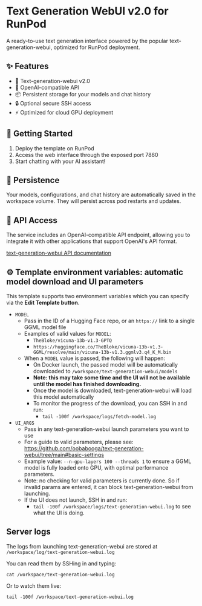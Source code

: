 # Text Generation WebUI v2.0 for RunPod

A ready-to-use text generation interface powered by the popular text-generation-webui, optimized for RunPod deployment.

## ✨ Features

- 💬 Text-generation-webui v2.0
- 🔗 OpenAI-compatible API
- 📦 Persistent storage for your models and chat history
- 🔒 Optional secure SSH access
- ⚡ Optimized for cloud GPU deployment

## 🚀 Getting Started

1. Deploy the template on RunPod
2. Access the web interface through the exposed port 7860
3. Start chatting with your AI assistant!

## 💾 Persistence

Your models, configurations, and chat history are automatically saved in the workspace volume. They will persist across pod restarts and updates.

## 🔗 API Access

The service includes an OpenAI-compatible API endpoint, allowing you to integrate it with other applications that support OpenAI's API format.

[text-generation-webui API documentation](https://github.com/oobabooga/text-generation-webui/blob/main/docs/12%20-%20OpenAI%20API.md)


## ⚙️ Template environment variables: automatic model download and UI parameters

This template supports two environment variables which you can specify via the **Edit Template button**.

* `MODEL`
  * Pass in the ID of a Hugging Face repo, or an `https://` link to a single GGML model file
  * Examples of valid values for `MODEL`:
    * `TheBloke/vicuna-13b-v1.3-GPTQ`
    * `https://huggingface.co/TheBloke/vicuna-13b-v1.3-GGML/resolve/main/vicuna-13b-v1.3.ggmlv3.q4_K_M.bin`
  * When a `MODEL` value is passed, the following will happen:
    * On Docker launch, the passed model will be automatically downloaded to `/workspace/text-generation-webui/models`
    * **Note: this may take some time and the UI will not be available until the model has finished downloading.**
    * Once the model is downloaded, text-generation-webui will load this model automatically
    * To monitor the progress of the download, you can SSH in and run:
      * `tail -100f /workspace/logs/fetch-model.log`
* `UI_ARGS`
  * Pass in any text-generation-webui launch parameters you want to use
  * For a guide to valid parameters, please see: https://github.com/oobabooga/text-generation-webui/tree/main#basic-settings
  * Example value: `--n-gpu-layers 100 --threads 1` to ensure a GGML model is fully loaded onto GPU, with optimal performance parameters.
  * Note: no checking for valid parameters is currently done. So if invalid params are entered, it can block text-generation-webui from launching.
   * If the UI does not launch, SSH in and run:
      * `tail -100f /workspace/logs/text-generation-webui.log` to see what the UI is doing.

## Server logs

The logs from launching text-generation-webui are stored at `/workspace/log/text-generation-webui.log`

You can read them by SSHing in and typing:
```
cat /workspace/text-generation-webui.log
```

Or to watch them live:
```
tail -100f /workspace/text-generation-webui.log
```

